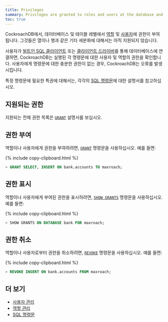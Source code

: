 ```yaml
---
title: Privileges
summary: Privileges are granted to roles and users at the database and table levels. They are not yet supported for other granularities such as columns or rows.
toc: true
---
```


CockroachDB에서, 데이터베이스 및 테이블 레벨에서 [역할](roles.html) 및 [사용자](create-and-manage-users.html)에 권한이 부여됩니다. 그것들은 열이나 행과 같은 기타 세분화에 대해서는 아직 지원되지 않습니다.

사용자가 [빌트인 SQL 클라이언트](use-the-built-in-sql-client.html) 또는 [클라이언트 드라이버](install-client-drivers.html)를 통해 데이터베이스에 연결하면, CockroachDB는 실행된 각 명령문에 대한 사용자 및 역할의 권한을 확인합니다. 사용자에게 명령문에 대한 충분한 권한이 없는 경우, CockroachDB는 오류를 발생시킵니다.

특정 명령문에 필요한 특권에 대해서는, 각각의 [SQL 명령문](sql-statements.html)에 대한 설명서를 참고하십시오. 


## 지원되는 권한

지원되는 전체 권한 목록은 [`GRANT`](grant.html) 설명서를 보십시오.

## 권한 부여

역할이나 사용자에게 권한을 부여하려면, [`GRANT`](grant.html) 명령문을 사용하십시오. 예를 들면:

{% include copy-clipboard.html %}
~~~ sql
> GRANT SELECT, INSERT ON bank.accounts TO maxroach;
~~~

## 권한 표시

역할이나 사용자에게 부여된 권한을 표시하려면, [`SHOW GRANTS`](show-grants.html) 명령문을 사용하십시오. 예를 들면:

{% include copy-clipboard.html %}
~~~ sql
> SHOW GRANTS ON DATABASE bank FOR maxroach;
~~~

## 권한 취소

역할이나 사용자로부터 권한을 취소하려면, [`REVOKE`](revoke.html) 명령문을 사용하십시오. 예를 들면:

{% include copy-clipboard.html %}
~~~ sql
> REVOKE INSERT ON bank.accounts FROM maxroach;
~~~

## 더 보기

- [사용자 관리](create-and-manage-users.html)
- [역할 관리](roles.html)
- [SQL 명령문](sql-statements.html)
